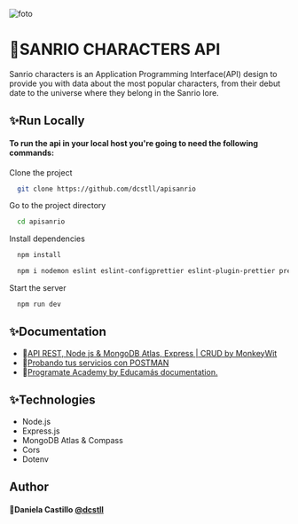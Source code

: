 
![foto](https://cdn.shopify.com/s/files/1/0035/0729/0161/products/Myproject-2022-11-06T005343.160.png?v=1667710429)


# 🌸SANRIO CHARACTERS API

Sanrio characters is an Application Programming Interface(API) design to provide you with data about the most popular characters, from their debut date to the universe where they belong in the Sanrio lore. 


## ✨Run Locally

#### To run the api in your local host you're going to need the following commands:

Clone the project

```bash
  git clone https://github.com/dcstll/apisanrio
```

Go to the project directory

```bash
  cd apisanrio
```

Install dependencies

```bash
  npm install
```
```bash
  npm i nodemon eslint eslint-configprettier eslint-plugin-prettier prettier -D
```

Start the server

```bash
  npm run dev
```


## ✨Documentation

 - 🔮[API REST, Node js & MongoDB Atlas, Express | CRUD by MonkeyWit](https://www.youtube.com/watch?v=S4IgPTwwPBw&t=2952s)
 - 🔮[Probando tus servicios con POSTMAN](https://abi.gitbook.io/net-core/4.-creando-tu-primer-servicio/4.4-probando-tus-servicios-con-postman)
 - 🔮[Programate Academy by Educamás documentation.](https://educamas.com.co/programate/)

## ✨Technologies

- Node.js
- Express.js
- MongoDB Atlas & Compass
- Cors
- Dotenv

## Author

#### 💫Daniela Castillo [@dcstll](https://github.com/dcstll)

